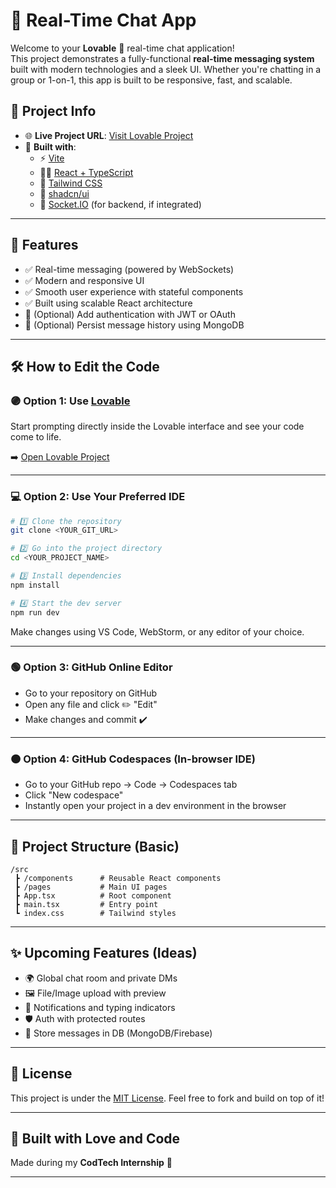
# 💬 Real-Time Chat App

Welcome to your **Lovable** 💜 real-time chat application!  
This project demonstrates a fully-functional **real-time messaging system** built with modern technologies and a sleek UI. Whether you're chatting in a group or 1-on-1, this app is built to be responsive, fast, and scalable.

## 🔗 Project Info

- 🌐 **Live Project URL**: [Visit Lovable Project](https://lovable.dev/projects/e1ee9ea1-6fed-49fe-9864-8cda3a3b30f0)
- 🧠 **Built with**:
  - ⚡ [Vite](https://vitejs.dev/)
  - 🧑‍💻 [React + TypeScript](https://reactjs.org/)
  - 🎨 [Tailwind CSS](https://tailwindcss.com/)
  - 🧱 [shadcn/ui](https://ui.shadcn.com/)
  - 🔌 [Socket.IO](https://socket.io/) (for backend, if integrated)

---

## 🚀 Features

- ✅ Real-time messaging (powered by WebSockets)
- ✅ Modern and responsive UI
- ✅ Smooth user experience with stateful components
- ✅ Built using scalable React architecture
- 🔐 (Optional) Add authentication with JWT or OAuth
- 💾 (Optional) Persist message history using MongoDB

---

## 🛠️ How to Edit the Code

### 🟣 Option 1: Use [Lovable](https://lovable.dev)

Start prompting directly inside the Lovable interface and see your code come to life.

➡️ [Open Lovable Project](https://lovable.dev/projects/e1ee9ea1-6fed-49fe-9864-8cda3a3b30f0)

---

### 💻 Option 2: Use Your Preferred IDE

```bash
# 1️⃣ Clone the repository
git clone <YOUR_GIT_URL>

# 2️⃣ Go into the project directory
cd <YOUR_PROJECT_NAME>

# 3️⃣ Install dependencies
npm install

# 4️⃣ Start the dev server
npm run dev
````

Make changes using VS Code, WebStorm, or any editor of your choice.

---

### 🟢 Option 3: GitHub Online Editor

* Go to your repository on GitHub
* Open any file and click ✏️ "Edit"
* Make changes and commit ✔️

---

### 🟠 Option 4: GitHub Codespaces (In-browser IDE)

* Go to your GitHub repo → Code → Codespaces tab
* Click "New codespace"
* Instantly open your project in a dev environment in the browser

---

## 📁 Project Structure (Basic)

```
/src
 ┣ /components      # Reusable React components
 ┣ /pages           # Main UI pages
 ┣ App.tsx          # Root component
 ┣ main.tsx         # Entry point
 ┗ index.css        # Tailwind styles
```

---

## ✨ Upcoming Features (Ideas)

* 🌍 Global chat room and private DMs
* 🖼️ File/Image upload with preview
* 🔔 Notifications and typing indicators
* 🛡️ Auth with protected routes
* 🧾 Store messages in DB (MongoDB/Firebase)

---

## 📜 License

This project is under the [MIT License](LICENSE). Feel free to fork and build on top of it!

---

## 💖 Built with Love and Code

Made during my **CodTech Internship** 🚀

---

